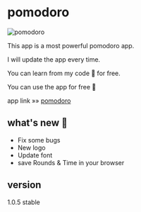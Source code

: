 # pomodoro
![pomodoro](https://mohammed-zaky.github.io/pomodoro/20210727_170954.png)

This app is a most powerful pomodoro app.

I will update the app every time.

You can learn from my code 🤩 for free.

You can use the app for free 🤩

app link »» [pomodoro](https://mohammed-zaky.github.io/pomodoro)

## what's new 🤩
- Fix some bugs
- New logo
- Update font
- save Rounds & Time in your browser

## version
1.0.5 stable

